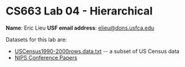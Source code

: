 # CS663 Lab 04 - Hierarchical
**Name**: Eric Lieu 
**USF email address**: elieu@dons.usfca.edu 

Datasets for this lab are:

* [USCensus1990-2000rows.data.txt](USCensus1990-2000rows.data.txt) -- a subset of US Census data
* [NIPS Conference Papers](https://archive.ics.uci.edu/ml/datasets/NIPS+Conference+Papers+1987-2015#)
